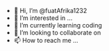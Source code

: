 - 👋 Hi, I’m @fuatAfrika1232
- 👀 I’m interested in ...
- 🌱 I’m currently learning coding
- 💞️ I’m looking to collaborate on 
- 📫 How to reach me ...

<!---
fuatAfrika1232/fuatAfrika1232 is a ✨ special ✨ repository because its `README.md` (this file) appears on your GitHub profile.
You can click the Preview link to take a look at your changes.
--->
